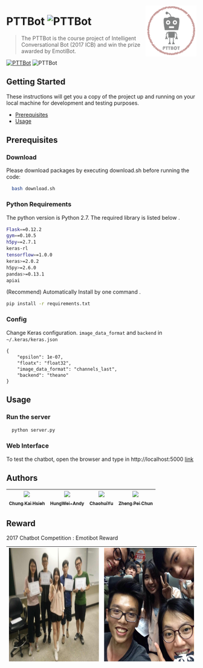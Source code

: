 <img align="right" width="135" height="135"
     title="PTTBot logo" src="./images/pttbot_icon.png">
# PTTBot ![PTTBot](https://img.shields.io/badge/PTT-Chatbot-red.svg)


>The PTTBot is the course project of Intelligent Conversational Bot (2017 ICB)  and win the prize awarded by EmotiBot.

[![PTTBot](https://img.shields.io/badge/Course-2017_ICB-brightgreen.svg)](https://www.csie.ntu.edu.tw/~yvchen/s105-icb/) ![PTTBot](https://img.shields.io/badge/Reward-EMOTIBOT-blue.svg)

## Getting Started
These instructions will get you a copy of the project up and running on your local machine for development and testing purposes. 

* [Prerequisites](#prerequisites)
* [Usage](#usage)



## Prerequisites
### Download
Please download packages by executing download.sh before running the code:
```bash
  bash download.sh
```

### Python Requirements
The python version is Python 2.7.
The required library is listed below .
```bash
Flask==0.12.2
gym==0.10.5
h5py==2.7.1
keras-rl
tensorflow==1.0.0
keras>=2.0.2
h5py>=2.6.0
pandas>=0.13.1
apiai
```
(Recommend) Automatically Install by one command .
```bash
pip install -r requirements.txt
```

### Config
Change Keras configuration.
`image_data_format` and `backend` in `~/.keras/keras.json`
```
{
    "epsilon": 1e-07,
    "floatx": "float32",
    "image_data_format": "channels_last",
    "backend": "theano"
}
```

## Usage
### Run the server
```bash
  python server.py
```

### Web Interface
To test the chatbot, open the browser and type in http://localhost:5000 [link](http://localhost:5000)


## Authors

| [<img src="https://avatars3.githubusercontent.com/u/17563176?s=460&v=4" width="125px;"/><br /><sub><b>Chung Kai Hsieh</b></sub>](https://github.com/account)<br />        | [<img src="https://avatars0.githubusercontent.com/u/22479778?s=460&v=4" width="125px;"/><br /><sub><b>HungWei-Andy</b></sub>](https://github.com/HungWei-Andy)<br />  | [<img src="https://avatars0.githubusercontent.com/u/24911155?s=460&v=4" width="125px;"/><br /><sub><b>ChaohuiYu</b></sub>](https://github.com/ChaohuiYu)<br />          | [<img src="https://scontent.fkhh1-2.fna.fbcdn.net/v/t1.0-9/600984_382974335099334_1394295018_n.jpg?_nc_cat=0&_nc_eui2=v1%3AAeFtsIiDXhJctKU_uHiLGHyxIPQwqTW05v5zzQgkbXJXMSXwXKB8whndBJlFUGyy10L5KVE2QyTA6-CZWt0t4LRGrYRoIo2EskGN2jvTm8oEjg&oh=4a3114031fe396334dd22e3c2ee70839&oe=5B68F9E9" width="125px;"/><br /><sub><b>Zheng Pei Chun</b></sub>](https://www.facebook.com/rubbincheng?ref=br_rs)<br /> |
|:---:|:---:|:---:|:---:|
## Reward
2017 Chatbot Competition : Emotibot Reward

| <img src="./images/reward_people.png" alt="Reward picture" width="500" height="300"> | <img src="./images/certificate.png" alt="Certificate" width="500" height="300"> |
|:---:|:---:|





